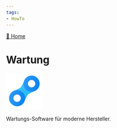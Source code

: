 ```yaml
---
tags:
- HowTo
---
```

[🔗 Home](/)
# Wartung
![icons_odoo_maintenance](assets/icons_odoo_maintenance.png)

Wartungs-Software für moderne Hersteller.